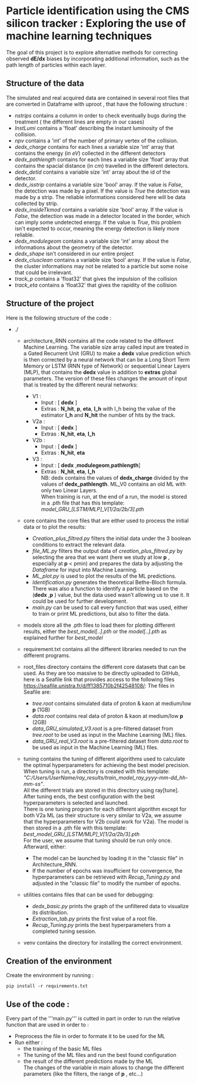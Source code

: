 # Particle identification using the CMS silicon tracker : Exploring the use of machine learning techniques

The goal of this project is to explore alternative methods for correcting observed __dE/dx__ biases
by incorporating additional information, such as the path length of particles within each layer.

## Structure of the data

The simulated and real acquired data are contained in several root files that are converted in Dataframe with uproot , that have the following structure :
- *nstrips* contains a column in order to check eventually bugs during the treatment ( the different lines are empty in our cases)
- *InstLumi* contains a 'float' describing the instant luminosity of the collision.
- *npv* contains a 'int' of the number of primary vertex of the collision.
- *dedx_charge* contains for each lines a variable size 'int' array that contains the energy (in *eV*) collected in the different detectors
- *dedx_pathlength* contains for each lines a variable size 'float' array that contains the spacial distance (in *cm*) travelled in the different detectors.
- *dedx_detid* contains a variable size 'int' array  about the id of the detector.
- *dedx_isstrip* contains a variable size 'bool' array. If the value is *False*, the detection was made by a pixel. If the value is *True* the detection was made by a strip. The reliable informations considered here will be data collected by strip.
- *dedx_insideTkmod* contains a variable size 'bool' array. If the value is *False*, the detection was made in a detector located in the border, which can imply some undetected energy. If the value is *True*, this problem isn't expected to occur, meaning the energy detection is likely more reliable.
- *dedx_modulegeom* contains a variable size 'int' array about the informations about the geometry of the detector.
- *dedx_shape* isn't considered in our entire project
- *dedx_clusclean* contains a variable size 'bool' array. If the value is *False*, the cluster informations may not be related to a particle but some noise that could be irrelevant. 
- *track_p* contains a 'float32' that gives the impulsion of the collision
- *track_eta* contains a 'float32' that gives the rapidity of the collision

## Structure of the project 

Here is the following structure of the code :
* ./
    + architecture_RNN contains all the code related to the different Machine Learning. The variable size array called input are treated in a Gated Recurrent Unit (GRU) to make a __dedx__ value prediction which is then corrected by a neural network that can be a Long Short Term Memory or LSTM (RNN type of Network) or sequential Linear Layers (MLP), that contains the __dedx__ value in addition to __extras__ global parameters. The version of these files changes the amount of input that is treated by the different neural networks: 
        - V1 :
            - Input : [ __dedx__ ]
            - Extras : __N_hit__, __p__, __eta__, __I_h__ 
            with I_h being the value of the estimator __I_h__ and __N_hit__ the number of hits by the track.
        - V2a : 
            - Input : [ __dedx__ ]
            - Extras : __N_hit__, __eta__, __I_h__ 
        - V2b : 
            - Input : [ __dedx__ ]
            - Extras : __N_hit__, __eta__ 
        - V3 : 
            - Input : [ __dedx__ ,__modulegeom__,__pathlength__]
            - Extras : __N_hit__, __eta__, __I_h__ <br>
    NB: dedx contains the values of __dedx_charge__ divided by the values of __dedx_pathlength__. ML_V0 contains an old ML with only two Linear Layers.<br>
    When training is run, at the end of a run, the model is stored in a .pth file that has this template: *model_GRU_[LSTM/MLP]_V[1/2a/2b/3].pth*
    
    + core contains the core files that are either used to process the initial data or to plot the results:
        - *Creation_plus_filtred.py* filters the initial data under the 3 boolean conditions to extract the relevant data. 
        - *file_ML.py* filters the output data of *creation_plus_filtred.py* by selecting the area that we want (here we study at low __p__ , especially at __p__  < pmin) and prepares the data by adjusting the *Dataframe* for input into Machine Learning.
        - *ML_plot.py* is used to plot the results of the ML predictions.
        - *Identification.py* generates the theoretical Bethe-Bloch formula. There was also a function to identify a particle based on the (__dedx__ ,__p__ ) value, but the data used wasn't allowing us to use it. It could be used for further development.
        - *main.py* can be used to call every function that was used, either to train or print ML predictions, but also to filter the data.

    + models store all the .pth files to load them for plotting different results, either the *best_model[..].pth* or the *model[..].pth* as explained further for *best_model*

    + requirement.txt contains all the different libraries needed to run the different programs.

    + root_files directory contains the different core datasets that can be used. As they are too massive to be directly uploaded to GitHub, here is a Seafile link that provides access to the following files https://seafile.unistra.fr/d/ff1385710b2f42548108/:
        The files in Seafile are:
        - *tree.root* contains simulated data of proton & kaon at medium/low __p__ (1GB)
        - *data.root* contains real data of proton & kaon at medium/low __p__ (2GB)
        - *data_GRU_simulated_V3.root* is a pre-filtered dataset from *tree.root* to be used as input in the Machine Learning (ML) files.
        - *data_GRU_real_V3.root* is a pre-filtered dataset from *data.root* to be used as input in the Machine Learning (ML) files.

    + tuning contains the tuning of different algorithms used to calculate the optimal hyperparameters for achieving the best model precision. When tuning is run, a directory is created with this template:  
      *"C:/Users/UserName/ray_results/train_model_ray_yyyy-mm-dd_hh-mm-ss"*.  
      All the different trials are stored in this directory using ray[tune]. After tuning ends, the best configuration with the best hyperparameters is selected and launched.<br>
      There is one tuning program for each different algorithm except for both V2a ML (as their structure is very similar to V2a, we assume that the hyperparameters for V2b could work for V2a). The model is then stored in a .pth file with this template: *best_model_GRU_[LSTM/MLP]_V[1/2a/2b/3].pth*<br>
      For the user, we assume that tuning should be run only once. Afterward, either:<br>
      - The model can be launched by loading it in the "classic file" in Architecture_RNN.
      - If the number of epochs was insufficient for convergence, the hyperparameters can be retrieved with *Recup_Tuning.py* and adjusted in the "classic file" to modify the number of epochs.

    + utilities contains files that can be used for debugging:
        - *dedx_basic.py* prints the graph of the unfiltered data to visualize its distribution.
        - *Extraction_tab.py* prints the first value of a root file.
        - *Recup_Tuning.py* prints the best hyperparameters from a completed tuning session.

    + venv contains the directory for installing the correct environment.

    
## Creation of the environment 
Create the environment by running : <br>
```
pip install -r requirements.txt
```

## Use of the code :
Every part of the '''main.py''' is cutted in part in order to run the relative function that are used in order to :<br>
- Preprocess the file in order to formate it to be used for the ML <br>
- Run either :<br>
    * the training of the basic ML files<br>
    * The tuning of the ML files and run the best found configuration <br>
    * the result of the different predictions made by the ML<br>
The changes of the variable in main allows to change the different parameters (like the filters, the range of __p__  , etc...)<br>



